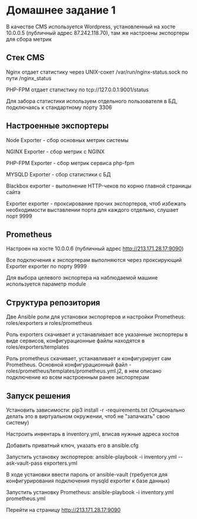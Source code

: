 # Домашнее задание 1

В качестве CMS используется Wordpress, установленный на хосте 10.0.0.5 (публичный адрес 87.242.118.70), там же настроены экспортеры для сбора метрик
## Стек CMS

Nginx отдает статистику через UNIX-сокет /var/run/nginx-status.sock по пути /nginx_status

PHP-FPM отдает статистику по tcp://127.0.0.1:9001/status

Для забора статистики используем отдельного пользователя в БД, подключаясь к стандартному порту 3306
## Настроенные экспортеры
Node Exporter - сбор основных метрик системы

NGINX Exporter - сбор метрик с NGINX

PHP-FPM Exporter - сбор метрик сервиса php-fpm

MYSQLD Exporter - сбор статистики с БД

Blackbox exporter - выполнение HTTP-чеков по корню главной страницы сайта

Exporter exporter - проксирование прочих экспортеров, чтоб избежать необходимости выставлении порта для каждого отдельно, слушает порт 9999
## Prometheus
Настроен на хосте 10.0.0.6 (публичный адрес http://213.171.28.17:9090)

Все подключения к экспортерам выполняются через проксирующий Exporter exporter по порту 9999

Для выбора целевого экспортера на наблюдаемой машине используется параметр module
## Структура репозитория
Две Ansible роли для установки экспортеров и настройки Prometheus: roles/exporters и roles/prometheus

Роль exporters скачивает и устанавливает все указанные экспортеры в виде сервисов, конфигурационные файлы находятся в roles/exporters/templates

Роль prometheus скачивает, устанавливает и конфигурирует сам Prometheus. Основной конфигурационный файл - roles/prometheus/templates/prometheus.yml.j2, в нем описано подключение ко всем настроенным ранее экспортерам
## Запуск решения

Установить зависимости: pip3 install -r -requirements.txt (Опционально делать это в виртуальном окружении, чтоб не "запачкать" свою систему)

Настроить инвентарь в inventory.yml, вписав нужные адреса хостов

Добавить приватный ключ, указать его в ansible.cfg

Запустить установку экспортеров: ansible-playbook -i inventory.yml --ask-vault-pass exporters.yml

В ходе установки ввести пароль от ansible-vault (требуется для конфигурирования подключения mysqld exporter к базе данных)

Запустить установку Prometheus: ansible-playbook -i inventory.yml prometheus.yml

Перейти на страницу http://213.171.28.17:9090
